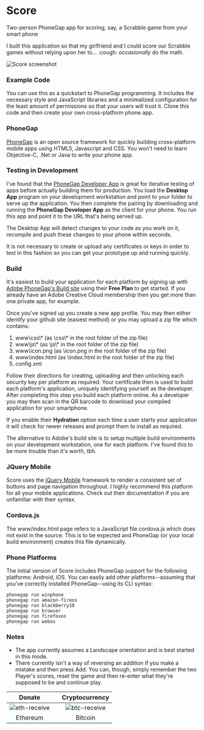 # Score
Two-person PhoneGap app for scoring, say, a Scrabble game from your smart phone

I built this application so that my girlfriend and I could score our Scrabble games without relying upon her to... :cough: *occasionally* do the math.

![Score screenshot](https://cloud.githubusercontent.com/assets/15971213/11693078/b1755cd6-9e57-11e5-8760-a5bf070480c2.png)

### Example Code

You can use this as a quickstart to PhoneGap programming.  It includes the necessary style and JavaScript libraries and a minimalized configuration for the least amount of permissions so that your users will trust it.  Clone this code and then create your own cross-platform phone app.

### PhoneGap

[PhoneGap](http://docs.phonegap.com/getting-started/1-install-phonegap/desktop/) is an open source framework for quickly building cross-platform mobile apps using HTML5, Javascript and CSS.  You won't need to learn Objective-C, .Net or Java to write your phone app.

### Testing in Development

I've found that the [PhoneGap Developer App](http://app.phonegap.com) is great for iterative testing of apps before actually building them for production.  You load the **Desktop App** program on your development workstation and point to your folder to serve up the application.  You then complete the pairing by downloading and running the **PhoneGap Developer App** as the client for your phone.  You run this app and point it to the URL that's being served up.

The Desktop App will detect changes to your code as you work on it, recompile and push these changes to your phone within seconds.

It is not necessary to create or upload any certificates or keys in order to test in this fashion so you can get your prototype up and running quickly. 

### Build

It's easiest to build your application for each platform by signing up with [Adobe PhoneGap's Build site](https://build.phonegap.com/plans) using their **Free Plan** to get started.  If you already have an Adobe Creative Cloud membership then you get more than one private app, for example.

Once you've signed up you create a new app profile.  You may then either identify your github site (easiest method) or you may upload a zip file which contains:

1. www\css\\* (as \css\\* in the root folder of the zip file)
3. www\js\\* (as \js\\* in the root folder of the zip file)
4. www\icon.png (as \icon.png in the root folder of the zip file)
7. www\index.html (as \index.html in the root folder of the zip file)
8. config.xml

Follow their directions for creating, uploading and then unlocking each security key per platform as required.  Your certificate then is used to build each platform's application, uniquely identifying yourself as the developer.  After completing this step you build each platform online.  As a developer you may then scan in the QR barcode to download your compiled application for your smartphone.

If you enable their **Hydration** option each time a user starts your application it will check for newer releases and prompt them to install as required.

The alternative to Adobe's build site is to setup multiple build environments on your development workstation, one for each platform.  I've found this to be more trouble than it's worth, tbh.

### JQuery Mobile

Score uses the [jQuery Mobile](http://demos.jquerymobile.com/1.4.5/) framework to render a consistent set of buttons and page navigation throughout.  I highly recommend this platform for all your mobile applications.  Check out their documentation if you are unfamiliar with their syntax.

### Cordova.js

The www/index.html page refers to a JavaScript file cordova.js which does not exist in the source.  This is to be expected and PhoneGap (or your local build environment) creates this file dynamically.

### Phone Platforms

The initial version of Score includes PhoneGap support for the following platforms: Android, iOS.  You can easily add other platforms--assuming that you've correctly installed PhoneGap--using its CLI syntax:

    phonegap run winphone
    phonegap run amazon-fireos
    phonegap run blackberry10
    phonegap run browser
    phonegap run firefoxos
    phonegap run webos

### Notes

* The app currently assumes a Landscape orientation and is best started in this mode.
* There currently isn't a way of reversing an addition if you make a mistake and then press Add.  You can, though, simply remember the two Player's scores, reset the game and then re-enter what they're supposed to be and continue play.

|Donate||Cryptocurrency|
|:-----:|---|:--------:|
| ![eth-receive](https://user-images.githubusercontent.com/15971213/40564950-932d4d10-601f-11e8-90f0-459f8b32f01c.png) || ![btc-receive](https://user-images.githubusercontent.com/15971213/40564971-a2826002-601f-11e8-8d5e-eeb35ab53300.png) |
|Ethereum||Bitcoin|
